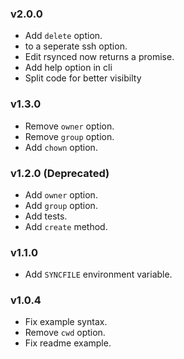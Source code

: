 ### v2.0.0

* Add `delete` option.
* to a seperate ssh option.
* Edit rsynced now returns a promise.
* Add help option in cli
* Split code for better visibilty

### v1.3.0

* Remove `owner` option.
* Remove `group` option.
* Add `chown` option.

### v1.2.0 (Deprecated)

* Add `owner` option.
* Add `group` option.
* Add tests.
* Add `create` method.

### v1.1.0

* Add `SYNCFILE` environment variable.

### v1.0.4

* Fix example syntax.
* Remove `cwd` option.
* Fix readme example.
